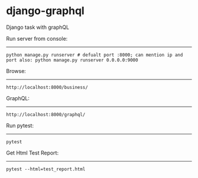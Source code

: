# django-graphql
Django task with graphQL


Run server from console:
************************
	python manage.py runserver # defualt port :8000; can mention ip and port also: python manage.py runserver 0.0.0.0:9000
Browse:
*******
	http://localhost:8000/business/
	
GraphQL:
********
	http://localhost:8000/graphql/
	
Run pytest:
***********
	pytest
	
Get Html Test Report:
*********************
	pytest --html=test_report.html
